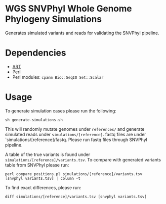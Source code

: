 WGS SNVPhyl Whole Genome Phylogeny Simulations
==============================================

Generates simulated variants and reads for validating the SNVPhyl pipeline.

Dependencies
============

* [ART](http://www.niehs.nih.gov/research/resources/software/biostatistics/art/)
* Perl
* Perl modules: `cpanm Bio::SeqIO Set::Scalar`

Usage
=====

To generate simulation cases please run the following:

```
sh generate-simulations.sh
```

This will randomly mutate genomes under `references/` and generate simulated reads under `simulations/[reference]`.  fastq files are under `simulations/[reference]/fastq.  Please run fastq files through SNVPhyl pipeline.

A table of the true variants is found under `simulations/[reference]/variants.tsv`.  To compare with generated variants table from SNVPhyl please run:

```
perl compare_positions.pl simulations/[reference]/variants.tsv [snvphyl variants.tsv] | column -t
```

To find exact differences, please run:

```
diff simulations/[reference]/variants.tsv [snvphyl variants.tsv]
```
